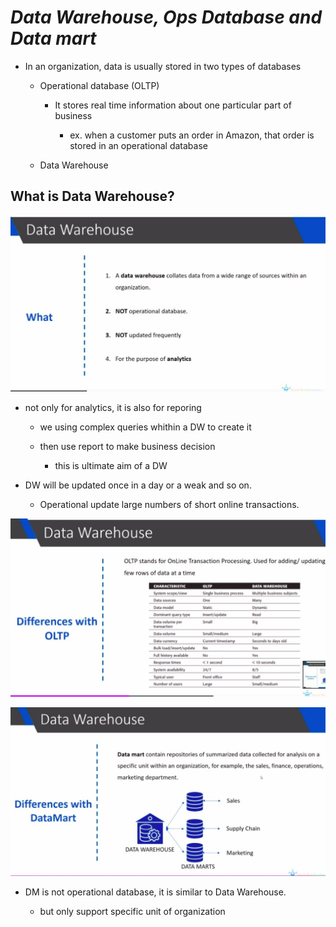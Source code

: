 # **_Data Warehouse, Ops Database and Data mart_**

- In an organization, data is usually stored in two types of databases

  - Operational database (OLTP)

    - It stores real time information about one particular part of business

      - ex. when a customer puts an order in Amazon, that order is stored in an operational database

  - Data Warehouse

## **What is Data Warehouse?**

![Alt what](pic/01.jpg)

- not only for analytics, it is also for reporing

  - we using complex queries whithin a DW to create it

  - then use report to make business decision

    - this is ultimate aim of a DW

- DW will be updated once in a day or a weak and so on.

  - Operational update large numbers of short online transactions.

![Alt difference with OLTP](pic/02.jpg)

![Alt difference with Data Mart](pic/03.jpg)

- DM is not operational database, it is similar to Data Warehouse.

  - but only support specific unit of organization
